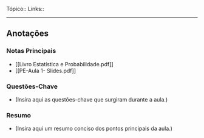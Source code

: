 Tópico::
Links::

---

## Anotações

### Notas Principais

- [[Livro Estatística e Probabilidade.pdf]]
- [[PE-Aula 1- Slides.pdf]]

### Questões-Chave

- (Insira aqui as questões-chave que surgiram durante a aula.)

### Resumo

- (Insira aqui um resumo conciso dos pontos principais da aula.)


